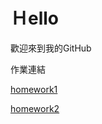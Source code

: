 # Ｈello 
歡迎來到我的GitHub

作業連結

  [homework1](https://github.com/qsceszwdvrdx/hello/tree/master/homework1)
  
  
  [homework2](https://github.com/qsceszwdvrdx/hello/tree/master/homework2)
